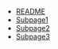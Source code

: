 - [README](README.md)
- [Subpage1](subpage1.md)
- [Subpage2](subpage2.md)
- [Subpage3](subpage3.md)
